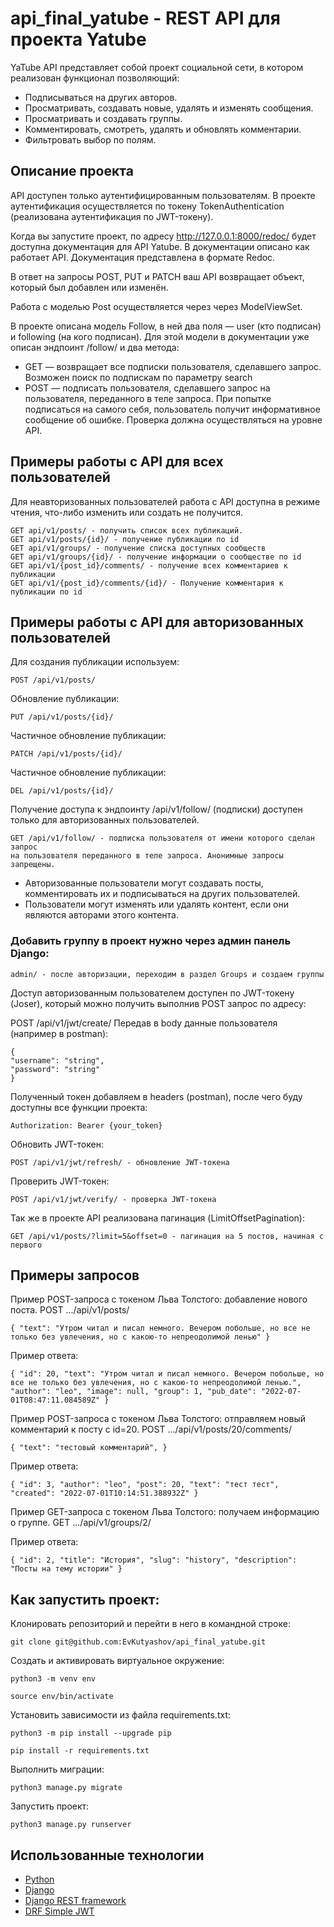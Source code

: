 # api_final_yatube - REST API для проекта Yatube

YaTube API представляет собой проект социальной сети, в котором реализован функционал позволяющий:
* Подписываться на других авторов.
* Просматривать, создавать новые, удалять и изменять сообщения.
* Просматривать и создавать группы.
* Комментировать, смотреть, удалять и обновлять комментарии.
* Фильтровать выбор по полям.

## Описание проекта
API доступен только аутентифицированным пользователям. В проекте аутентификация осуществляется по токену TokenAuthentication (реализована аутентификация по JWT-токену).

Когда вы запустите проект, по адресу http://127.0.0.1:8000/redoc/ будет доступна документация для API Yatube. В документации описано как работает API. Документация представлена в формате Redoc.

В ответ на запросы POST, PUT и PATCH ваш API возвращает объект, который был добавлен или изменён.

Работа с моделью Post осуществляется через через ModelViewSet.

В проекте описана модель Follow, в ней два поля — user (кто подписан) и following (на кого подписан). Для этой модели в документации уже описан эндпоинт /follow/ и два метода:

* GET — возвращает все подписки пользователя, сделавшего запрос. Возможен поиск по подпискам по параметру search
* POST — подписать пользователя, сделавшего запрос на пользователя, переданного в теле запроса. При попытке подписаться на самого себя, пользователь получит информативное сообщение об ошибке. Проверка должна осуществляться на уровне API.

## Примеры работы с API для всех пользователей

Для неавторизованных пользователей работа с API доступна в режиме чтения, что-либо изменить или создать не получится.

```
GET api/v1/posts/ - получить список всех публикаций.
GET api/v1/posts/{id}/ - получение публикации по id
GET api/v1/groups/ - получение списка доступных сообществ
GET api/v1/groups/{id}/ - получение информации о сообществе по id
GET api/v1/{post_id}/comments/ - получение всех комментариев к публикации
GET api/v1/{post_id}/comments/{id}/ - Получение комментария к публикации по id
```
## Примеры работы с API для авторизованных пользователей

Для создания публикации используем:
```
POST /api/v1/posts/
```

Обновление публикации:
```
PUT /api/v1/posts/{id}/
```

Частичное обновление публикации:
```
PATCH /api/v1/posts/{id}/
```

Частичное обновление публикации:
```
DEL /api/v1/posts/{id}/
```

Получение доступа к эндпоинту /api/v1/follow/ (подписки) доступен только для авторизованных пользователей.
```
GET /api/v1/follow/ - подписка пользователя от имени которого сделан запрос
на пользователя переданного в теле запроса. Анонимные запросы запрещены.
```

* Авторизованные пользователи могут создавать посты, комментировать их и подписываться на других пользователей.
* Пользователи могут изменять или удалять контент, если они являются авторами этого контента.

### Добавить группу в проект нужно через админ панель Django:
```
admin/ - после авторизации, переходим в раздел Groups и создаем группы
```
Доступ авторизованным пользователем доступен по JWT-токену (Joser), который можно получить выполнив POST запрос по адресу:

POST /api/v1/jwt/create/
Передав в body данные пользователя (например в postman):
```
{
"username": "string",
"password": "string"
}
```
Полученный токен добавляем в headers (postman), после чего буду доступны все функции проекта:
```
Authorization: Bearer {your_token}
```
Обновить JWT-токен:
```
POST /api/v1/jwt/refresh/ - обновление JWT-токена
```
Проверить JWT-токен:
```
POST /api/v1/jwt/verify/ - проверка JWT-токена
```
Так же в проекте API реализована пагинация (LimitOffsetPagination):
```
GET /api/v1/posts/?limit=5&offset=0 - пагинация на 5 постов, начиная с первого
```

## Примеры запросов

Пример POST-запроса с токеном Льва Толстого: добавление нового поста. POST .../api/v1/posts/
```
{ "text": "Утром читал и писал немного. Вечером побольше, но все не только без увлечения, но с какою-то непреодолимой ленью" }
```
Пример ответа:
```
{ "id": 20, "text": "Утром читал и писал немного. Вечером побольше, но все не только без увлечения, но с какою-то непреодолимой ленью.", "author": "leo", "image": null, "group": 1, "pub_date": "2022-07-01T08:47:11.084589Z" }
```
Пример POST-запроса с токеном Льва Толстого: отправляем новый комментарий к посту с id=20. POST .../api/v1/posts/20/comments/
```
{ "text": "тестовый комментарий", }
```
Пример ответа:
```
{ "id": 3, "author": "leo", "post": 20, "text": "тест тест", "created": "2022-07-01T10:14:51.388932Z" }
```
Пример GET-запроса с токеном Льва Толстого: получаем информацию о группе. GET .../api/v1/groups/2/

Пример ответа:
```
{ "id": 2, "title": "История", "slug": "history", "description": "Посты на тему истории" }
```

## Как запустить проект:

Клонировать репозиторий и перейти в него в командной строке:
```
git clone git@github.com:EvKutyashov/api_final_yatube.git
```

Cоздать и активировать виртуальное окружение:
```
python3 -m venv env
```
```
source env/bin/activate
```

Установить зависимости из файла requirements.txt:
```
python3 -m pip install --upgrade pip
```
```
pip install -r requirements.txt
```
Выполнить миграции:
```
python3 manage.py migrate
```
Запустить проект:
```
python3 manage.py runserver
```


## Использованные технологии
* [Python](https://www.python.org/)
* [Django](https://www.djangoproject.com/)
* [Django REST framework](https://www.django-rest-framework.org/)
* [DRF Simple JWT](https://django-rest-framework-simplejwt.readthedocs.io/en/latest/)
